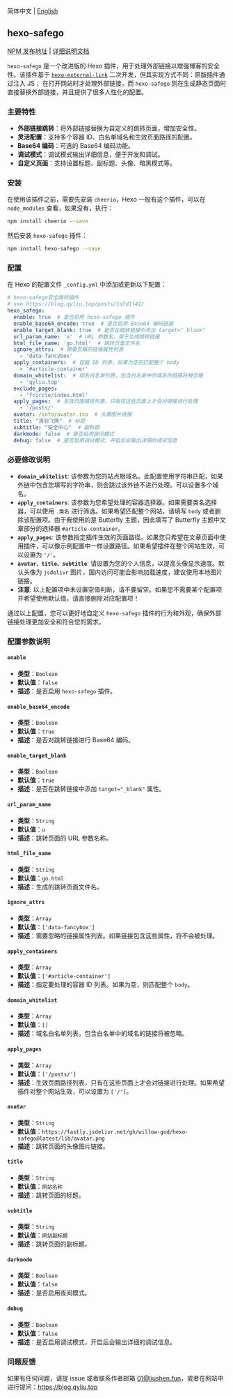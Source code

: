 简体中文 | [English](README_en.md)

## hexo-safego

[NPM 发布地址](https://www.npmjs.com/package/hexo-safego) | [详细说明文档](https://blog.qyliu.top/posts/1dfd1f41/)

`hexo-safego` 是一个改进版的 Hexo 插件，用于处理外部链接以增强博客的安全性。该插件基于 [`hexo-external-link`](https://github.com/hvnobug/hexo-external-link) 二次开发，但其实现方式不同：原版插件通过注入 JS ，在打开网站时才处理外部链接，而 `hexo-safego` 则在生成静态页面时直接替换外部链接，并且提供了很多人性化的配置。

### 主要特性

- **外部链接跳转**：将外部链接替换为自定义的跳转页面，增加安全性。
- **灵活配置**：支持多个容器 ID、白名单域名和生效页面路径的配置。
- **Base64 编码**：可选的 Base64 编码功能。
- **调试模式**：调试模式输出详细信息，便于开发和调试。
- **自定义页面**：支持设置标题、副标题、头像、暗黑模式等。

### 安装

在使用该插件之前，需要先安装 `cheerio`，Hexo 一般有这个插件，可以在 `node_modules` 查看，如果没有，执行：

```bash
npm install cheerio --save
```

然后安装 `hexo-safego` 插件：

```bash
npm install hexo-safego --save
```

### 配置

在 Hexo 的配置文件 `_config.yml` 中添加或更新以下配置：

```yaml
# hexo-safego安全跳转插件
# see https://blog.qyliu.top/posts/1dfd1f41/
hexo_safego:
  enable: true  # 是否启用 hexo-safego 插件
  enable_base64_encode: true  # 是否启用 Base64 编码链接
  enable_target_blank: true  # 是否在跳转链接中添加 target="_blank"
  url_param_name: 'u'  # URL 参数名，用于生成跳转链接
  html_file_name: 'go.html'  # 跳转页面文件名
  ignore_attrs:  # 需要忽略的链接属性列表
    - 'data-fancybox'
  apply_containers:  # 容器 ID 列表，如果为空则匹配整个 body
    - '#article-container'
  domain_whitelist:  # 域名白名单列表，包含白名单中的域名的链接将被忽略
    - 'qyliu.top'
  exclude_pages:
    - 'fcircle/index.html'
  apply_pages:  # 生效页面路径列表，只有在这些页面上才会对链接进行处理
    - '/posts/'
  avatar: /info/avatar.ico  # 头像图片链接
  title: "清羽飞扬"  # 标题
  subtitle: "安全中心"  # 副标题
  darkmode: false  # 是否启用夜间模式
  debug: false  # 是否启用调试模式，开启后会输出详细的调试信息
```

### 必要修改说明

- **`domain_whitelist`**: 该参数为您的站点根域名。此配置使用字符串匹配，如果外链中包含您填写的字符串，则会跳过该外链不进行处理。可以设置多个域名。
- **`apply_containers`**: 该参数为您希望处理的容器选择器。如果需要类名选择器，可以使用 `.类名` 进行筛选。如果希望匹配整个网站，请填写 `body` 或者删除该配置项。由于我使用的是 Butterfly 主题，因此填写了 Butterfly 主题中文章部分的选择器 `#article-container`。
- **`apply_pages`**: 该参数指定插件生效的页面路径。如果您只希望在文章页面中使用插件，可以像示例配置中一样设置路径。如果希望插件在整个网站生效，可以设置为 `'/'`。
- **`avatar、title、subtitle`**: 请设置为您的个人信息，以提高头像显示速度。默认头像为 `jsdelivr` 图片，国内访问可能会影响加载速度，建议使用本地图片链接。
- **注意**: 以上配置项中未设置空值判断，请不要留空。如果您不需要某个配置项并希望使用默认值，请直接删除对应配置项！

通过以上配置，您可以更好地自定义 `hexo-safego` 插件的行为和外观，确保外部链接处理更加安全和符合您的需求。

### 配置参数说明

#### `enable`
- **类型**：`Boolean`
- **默认值**：`false`
- **描述**：是否启用 `hexo-safego` 插件。

#### `enable_base64_encode`
- **类型**：`Boolean`
- **默认值**：`true`
- **描述**：是否对跳转链接进行 Base64 编码。

#### `enable_target_blank`
- **类型**：`Boolean`
- **默认值**：`true`
- **描述**：是否在跳转链接中添加 `target="_blank"` 属性。

#### `url_param_name`
- **类型**：`String`
- **默认值**：`u`
- **描述**：跳转页面的 URL 参数名称。

#### `html_file_name`
- **类型**：`String`
- **默认值**：`go.html`
- **描述**：生成的跳转页面文件名。

#### `ignore_attrs`
- **类型**：`Array`
- **默认值**：`['data-fancybox']`
- **描述**：需要忽略的链接属性列表。如果链接包含这些属性，将不会被处理。

#### `apply_containers`
- **类型**：`Array`
- **默认值**：`['#article-container']`
- **描述**：指定要处理的容器 ID 列表。如果为空，则匹配整个 `body`。

#### `domain_whitelist`
- **类型**：`Array`
- **默认值**：`[]`
- **描述**：域名白名单列表，包含白名单中的域名的链接将被忽略。

#### `apply_pages`
- **类型**：`Array`
- **默认值**：`['/posts/']`
- **描述**：生效页面路径列表，只有在这些页面上才会对链接进行处理。如果希望插件对整个网站生效，可以设置为 `['/']`。

#### `avatar`
- **类型**：`String`
- **默认值**：`https://fastly.jsdelivr.net/gh/willow-god/hexo-safego@latest/lib/avatar.png`
- **描述**：跳转页面的头像图片链接。

#### `title`
- **类型**：`String`
- **默认值**：`网站名称`
- **描述**：跳转页面的标题。

#### `subtitle`
- **类型**：`String`
- **默认值**：`网站副标题`
- **描述**：跳转页面的副标题。

#### `darkmode`
- **类型**：`Boolean`
- **默认值**：`false`
- **描述**：是否启用夜间模式。

#### `debug`
- **类型**：`Boolean`
- **默认值**：`false`
- **描述**：是否启用调试模式，开启后会输出详细的调试信息。

### 问题反馈

如果有任何问题，请提 issue 或者联系作者邮箱 01@liushen.fun，或者在网站中进行提问：https://blog.qyliu.top
